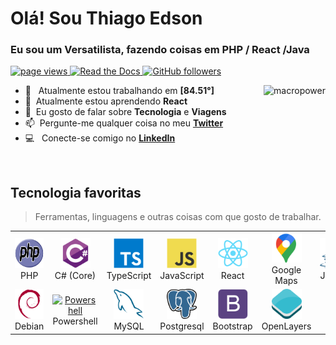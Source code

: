 <h1 align="left" id="macropower-title"> Olá! Sou Thiago Edson</h1>
<h3 align="left">Eu sou um Versatilista, fazendo coisas em PHP / React /Java</h3>

<p align="left">
  <a href="https://github.com/thiagoedson/thiagoedson">
    <img src="https://komarev.com/ghpvc/?username=thiagoedson" alt="page views" />
  </a>
  <a href="https://thiagoedson.readthedocs.io/en/latest/?">
    <img alt="Read the Docs" src="https://img.shields.io/readthedocs/macropower?logo=read-the-docs">
  </a>

  <a href="https://github.com/thiagoedson?tab=followers">
    <img alt="GitHub followers" src="https://img.shields.io/github/followers/thiagoedson?color=green&logo=github">
  </a>
  
</p>

<a href="#macropower-title">
  <img src="https://github-readme-stats.vercel.app/api?username=thiagoedson&show_icons=true&count_private=true&include_all_commits=true" alt="macropower" align="right" />
</a>

- :office: &nbsp; Atualmente estou trabalhando em **[84.51°]**
- :seedling: &nbsp;Atualmente estou aprendendo **React**
- :speech_balloon: &nbsp;Eu gosto de falar sobre **Tecnologia** e **Viagens**
- :mailbox: &nbsp;Pergunte-me qualquer coisa no meu **[Twitter]**
- :computer: &nbsp; Conecte-se comigo no **[LinkedIn]**

<br>

<h2 align="left" id="macropower-tech">Tecnologia favoritas</h2>

> Ferramentas, linguagens e outras coisas com que gosto de trabalhar.

<table>
  <tr>
   <td align="center" width="96">
      <a href="#macropower-tech">
        <img src="./img/php-original.svg" width="48" height="48" alt="C#" />
      </a>
      <br>PHP
    </td>
    <td align="center" width="96">
      <a href="#macropower-tech">
        <img src="./img/csharp-original.svg" width="48" height="48" alt="C#" />
      </a>
      <br>C#&nbsp;(Core)
    </td>
    <td align="center" width="96">
      <a href="#macropower-tech">
        <img src="./img/typescript-original.svg" width="48" height="48" alt="TypeScript" />
      </a>
      <br>TypeScript
    </td>
    <td align="center" width="96">
      <a href="#macropower-tech">
        <img src="./img/javascript-original.svg" width="48" height="48" alt="JavaScript" />
      </a>
      <br>JavaScript
    </td>
    <td align="center" width="96">
      <a href="#macropower-tech" >
        <img src="./img/react-original.svg" width="48" height="48" alt="React" />
      </a>
      <br>React
    </td>
    <td align="center" width="96">
      <a href="#macropower-tech" >
        <img src="./img/google_maps-original.svg" width="48" height="48" alt="Google Maps" />
      </a>
      <br>Google Maps
    </td>
    <td align="center" width="96">
      <a href="#macropower-tech" >
        <img src="./img/java-original.svg" width="48" height="48" alt="Java" />
      </a>
      <br>Java
    </td>
    
  </tr>
  <tr>
    <td align="center"  width="96">
      <a href="#macropower-tech">
        <img src="./img/debian-original.svg" width="48" height="48" alt="Debian" />
      </a>
      <br>Debian
    </td>
    <td align="center" width="96">
      <a href="#macropower-tech">
        <img src="https://raw.githubusercontent.com/PowerShell/PowerShell/master/assets/ps_black_128.svg" width="48" height="48" alt="Powershell" />
      </a>
      <br>Powershell
    </td>
    <td align="center"  width="96">
      <a href="#macropower-tech">
        <img src="./img/mysql-original.svg" width="48" height="48" alt="MySQL" />
      </a>
      <br>MySQL
    </td>
    <td align="center"  width="96">
      <a href="#macropower-tech">
        <img src="./img/postgres-original.svg" width="48" height="48" alt="Postgresql" />
      </a>
      <br>Postgresql
    </td>
    <td align="center" width="96">
      <a href="#macropower-tech">
        <img src="./img/bootstrap-plain.svg" width="48" height="48" alt="Bootstrap" />
      </a>
      <br>Bootstrap
    </td>
    <td align="center" width="96">
      <a href="#macropower-tech" >
        <img src="./img/open_layers-original.svg" width="48" height="48" alt="OpenLayers" />
      </a>
      <br>OpenLayers
    </td>
  </tr>
</table>


[linkedin]: https://www.linkedin.com/in/thiagoedson/ "Thiago Edson"
[twitter]: https://twitter.com/thiagoedson "Thiago Edson"
